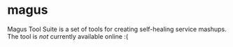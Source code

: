 # magus
Magus Tool Suite is a set of tools for creating self-healing service mashups. 
The tool is *not* currently available online :(
